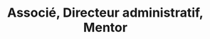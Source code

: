 ---
draft: false
name: Ludovic Mpoto
title: Associé, Directeur administratif, Mentor
role: Chez RDC Etudes, Ludovic est en charge des affaires administratives de RDC Etudes et s’occupe aussi du projet de bureau de RDC Etudes au Canada.
about: Ludovic détient une licence en finance de l’université Protestante du Congo et une maîtrise en administration des affaires de l’Université Laval. Président honoraire de l’Association des étudiants congolais inscrits à l’Université Laval (AECIUL), Ludovic s’est toujours impliqué pour la réussite des autres et veut continuer à le faire au sein de RDC Etudes.
image: ../../static/images/team/ludovic.jpg
---